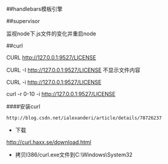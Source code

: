 ##handlebars模板引擎



##supervisor

监视node下.js文件的变化并重启node



##curl

CURL http://127.0.0.1:9527/LICENSE

CURL -I http://127.0.0.1:9527/LICENSE    不显示文件内容

CURL -i http://127.0.0.1:9527/LICENSE

curl -r 0-10 -i http://127.0.0.1:9527/LICENSE

####安装curl

`http://blog.csdn.net/ialexanderi/article/details/78726237`

- 下载

http://curl.haxx.se/download.html

- 拷贝I386/curl.exe文件到C:\Windows\System32